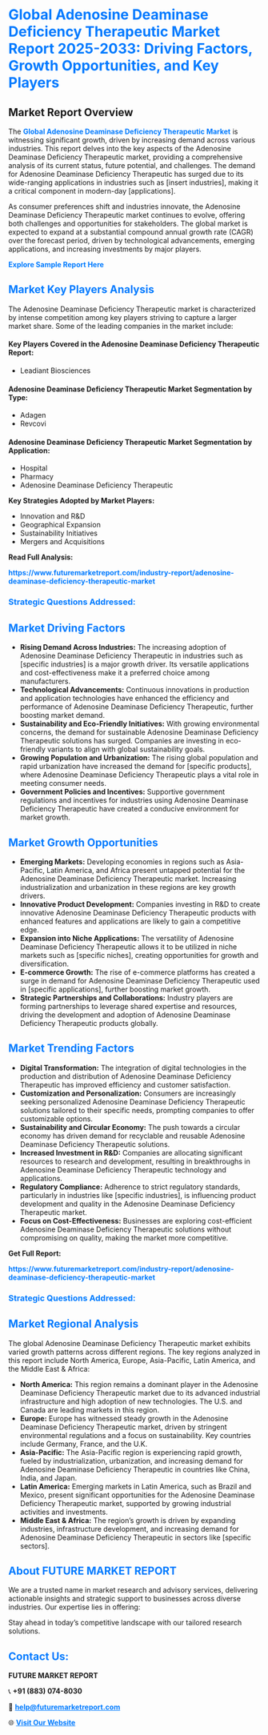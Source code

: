 <h1 style="color: #007BFF;">Global Adenosine Deaminase Deficiency Therapeutic Market Report 2025-2033: Driving Factors, Growth Opportunities, and Key Players</h1>

<section id="overview">
<h2>Market Report Overview</h2>
<p>The <a href="https://www.futuremarketreport.com/industry-report/adenosine-deaminase-deficiency-therapeutic-market" style="color: #007BFF; text-decoration: none;"><strong>Global Adenosine Deaminase Deficiency Therapeutic Market</strong></a> is witnessing significant growth, driven by increasing demand across various industries. This report delves into the key aspects of the Adenosine Deaminase Deficiency Therapeutic market, providing a comprehensive analysis of its current status, future potential, and challenges. The demand for Adenosine Deaminase Deficiency Therapeutic has surged due to its wide-ranging applications in industries such as [insert industries], making it a critical component in modern-day [applications].</p>
<p>As consumer preferences shift and industries innovate, the Adenosine Deaminase Deficiency Therapeutic market continues to evolve, offering both challenges and opportunities for stakeholders. The global market is expected to expand at a substantial compound annual growth rate (CAGR) over the forecast period, driven by technological advancements, emerging applications, and increasing investments by major players.</p>
</section>

<section id="overview">
<p><a href="https://www.futuremarketreport.com/request-sample/reportId=122750" style="color: #007BFF; text-decoration: none;"><strong>Explore Sample Report Here</strong></a></p>
</section>

<section id="key-players">
<h2 style="color: #007BFF;">Market Key Players Analysis</h2>
<p>The Adenosine Deaminase Deficiency Therapeutic market is characterized by intense competition among key players striving to capture a larger market share. Some of the leading companies in the market include:</p>
<h4>Key Players Covered in the Adenosine Deaminase Deficiency Therapeutic Report:</h4>
<ul><li>Leadiant Biosciences</li></ul>
<h4>Adenosine Deaminase Deficiency Therapeutic Market Segmentation by Type:</h4>
<ul><li>Adagen</li><li>Revcovi</li></ul>

<h4>Adenosine Deaminase Deficiency Therapeutic Market Segmentation by Application:</h4>
<ul><li>Hospital</li><li>Pharmacy</li><li>Adenosine Deaminase Deficiency Therapeutic</li></ul>
<p><strong>Key Strategies Adopted by Market Players:</strong></p>
<ul>
<li>Innovation and R&D</li>
<li>Geographical Expansion</li>
<li>Sustainability Initiatives</li>
<li>Mergers and Acquisitions</li>
</ul>
</section>

<section>
<p><strong>Read Full Analysis: </strong></p><a href="https://www.futuremarketreport.com/industry-report/adenosine-deaminase-deficiency-therapeutic-market" style="color: #007BFF; text-decoration: none;"><strong>https://www.futuremarketreport.com/industry-report/adenosine-deaminase-deficiency-therapeutic-market</strong></a>
<h3 style="color: #007BFF;">Strategic Questions Addressed:</h3>
</section>

<section id="driving-factors">
<h2 style="color: #007BFF;">Market Driving Factors</h2>
<ul>
<li><strong>Rising Demand Across Industries:</strong> The increasing adoption of Adenosine Deaminase Deficiency Therapeutic in industries such as [specific industries] is a major growth driver. Its versatile applications and cost-effectiveness make it a preferred choice among manufacturers.</li>
<li><strong>Technological Advancements:</strong> Continuous innovations in production and application technologies have enhanced the efficiency and performance of Adenosine Deaminase Deficiency Therapeutic, further boosting market demand.</li>
<li><strong>Sustainability and Eco-Friendly Initiatives:</strong> With growing environmental concerns, the demand for sustainable Adenosine Deaminase Deficiency Therapeutic solutions has surged. Companies are investing in eco-friendly variants to align with global sustainability goals.</li>
<li><strong>Growing Population and Urbanization:</strong> The rising global population and rapid urbanization have increased the demand for [specific products], where Adenosine Deaminase Deficiency Therapeutic plays a vital role in meeting consumer needs.</li>
<li><strong>Government Policies and Incentives:</strong> Supportive government regulations and incentives for industries using Adenosine Deaminase Deficiency Therapeutic have created a conducive environment for market growth.</li>
</ul>
</section>

<section id="growth-opportunities">
<h2 style="color: #007BFF;">Market Growth Opportunities</h2>
<ul>
<li><strong>Emerging Markets:</strong> Developing economies in regions such as Asia-Pacific, Latin America, and Africa present untapped potential for the Adenosine Deaminase Deficiency Therapeutic market. Increasing industrialization and urbanization in these regions are key growth drivers.</li>
<li><strong>Innovative Product Development:</strong> Companies investing in R&D to create innovative Adenosine Deaminase Deficiency Therapeutic products with enhanced features and applications are likely to gain a competitive edge.</li>
<li><strong>Expansion into Niche Applications:</strong> The versatility of Adenosine Deaminase Deficiency Therapeutic allows it to be utilized in niche markets such as [specific niches], creating opportunities for growth and diversification.</li>
<li><strong>E-commerce Growth:</strong> The rise of e-commerce platforms has created a surge in demand for Adenosine Deaminase Deficiency Therapeutic used in [specific applications], further boosting market growth.</li>
<li><strong>Strategic Partnerships and Collaborations:</strong> Industry players are forming partnerships to leverage shared expertise and resources, driving the development and adoption of Adenosine Deaminase Deficiency Therapeutic products globally.</li>
</ul>
</section>

<section id="trending-factors">
<h2 style="color: #007BFF;">Market Trending Factors</h2>
<ul>
<li><strong>Digital Transformation:</strong> The integration of digital technologies in the production and distribution of Adenosine Deaminase Deficiency Therapeutic has improved efficiency and customer satisfaction.</li>
<li><strong>Customization and Personalization:</strong> Consumers are increasingly seeking personalized Adenosine Deaminase Deficiency Therapeutic solutions tailored to their specific needs, prompting companies to offer customizable options.</li>
<li><strong>Sustainability and Circular Economy:</strong> The push towards a circular economy has driven demand for recyclable and reusable Adenosine Deaminase Deficiency Therapeutic solutions.</li>
<li><strong>Increased Investment in R&D:</strong> Companies are allocating significant resources to research and development, resulting in breakthroughs in Adenosine Deaminase Deficiency Therapeutic technology and applications.</li>
<li><strong>Regulatory Compliance:</strong> Adherence to strict regulatory standards, particularly in industries like [specific industries], is influencing product development and quality in the Adenosine Deaminase Deficiency Therapeutic market.</li>
<li><strong>Focus on Cost-Effectiveness:</strong> Businesses are exploring cost-efficient Adenosine Deaminase Deficiency Therapeutic solutions without compromising on quality, making the market more competitive.</li>
</ul>
</section>

<section>
<p><strong>Get Full Report: </strong></p><a href="https://www.futuremarketreport.com/industry-report/adenosine-deaminase-deficiency-therapeutic-market" style="color: #007BFF; text-decoration: none;"><strong>https://www.futuremarketreport.com/industry-report/adenosine-deaminase-deficiency-therapeutic-market</strong></a>
<h3 style="color: #007BFF;">Strategic Questions Addressed:</h3>
</section>


<section id="regional-analysis">
<h2 style="color: #007BFF;">Market Regional Analysis</h2>
<p>The global Adenosine Deaminase Deficiency Therapeutic market exhibits varied growth patterns across different regions. The key regions analyzed in this report include North America, Europe, Asia-Pacific, Latin America, and the Middle East & Africa:</p>
<ul>
<li><strong>North America:</strong> This region remains a dominant player in the Adenosine Deaminase Deficiency Therapeutic market due to its advanced industrial infrastructure and high adoption of new technologies. The U.S. and Canada are leading markets in this region.</li>
<li><strong>Europe:</strong> Europe has witnessed steady growth in the Adenosine Deaminase Deficiency Therapeutic market, driven by stringent environmental regulations and a focus on sustainability. Key countries include Germany, France, and the U.K.</li>
<li><strong>Asia-Pacific:</strong> The Asia-Pacific region is experiencing rapid growth, fueled by industrialization, urbanization, and increasing demand for Adenosine Deaminase Deficiency Therapeutic in countries like China, India, and Japan.</li>
<li><strong>Latin America:</strong> Emerging markets in Latin America, such as Brazil and Mexico, present significant opportunities for the Adenosine Deaminase Deficiency Therapeutic market, supported by growing industrial activities and investments.</li>
<li><strong>Middle East & Africa:</strong> The region’s growth is driven by expanding industries, infrastructure development, and increasing demand for Adenosine Deaminase Deficiency Therapeutic in sectors like [specific sectors].</li>
</ul>
</section>

<footer>
<h2 style="color: #007BFF;">About FUTURE MARKET REPORT</h2>
<p>We are a trusted name in market research and advisory services, delivering actionable insights and strategic support to businesses across diverse industries. Our expertise lies in offering:</p>

<p>Stay ahead in today’s competitive landscape with our tailored research solutions.</p>

<h2 style="color: #007BFF;">Contact Us:</h2>
<p><strong>FUTURE MARKET REPORT</strong></p>
<p>📞 <strong>+91 (883) 074-8030</strong></p>
<p>📧 <strong><a href="mailto:help@futuremarketreport.com" style="color: #007BFF;">help@futuremarketreport.com</a></strong></p>
<p>🌐 <strong><a href="https://www.futuremarketreport.com/" style="color: #007BFF;">Visit Our Website</a></strong></p>
</footer>